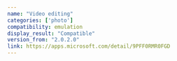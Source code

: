 ```yaml
---
name: "Video editing"
categories: ['photo']
compatibility: emulation
display_result: "Compatible"
version_from: "2.0.2.0"
link: https://apps.microsoft.com/detail/9PFF0RMR0FGD
---
```

